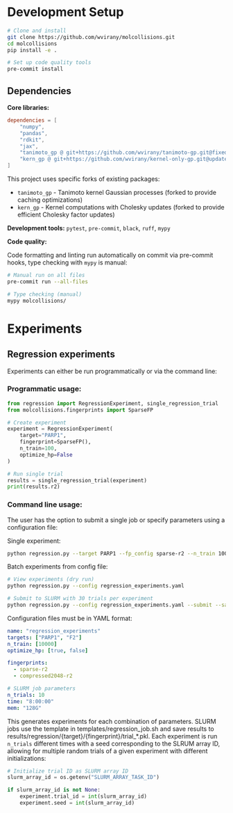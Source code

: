 # Development Setup

```bash
# Clone and install
git clone https://github.com/wvirany/molcollisions.git
cd molcollisions
pip install -e .

# Set up code quality tools
pre-commit install
```


## Dependencies

**Core libraries:**

```toml
dependencies = [
    "numpy",
    "pandas",
    "rdkit",
    "jax",
    "tanimoto_gp @ git+https://github.com/wvirany/tanimoto-gp.git@fixed-gp-stable",
    "kern_gp @ git+https://github.com/wvirany/kernel-only-gp.git@update-cholesky-stable",
]
```

This project uses specific forks of existing packages:

* `tanimoto_gp` - Tanimoto kernel Gaussian processes (forked to provide caching optimizations)
* `kern_gp` - Kernel computations with Cholesky updates (forked to provide efficient Cholesky factor updates)

**Development tools:** `pytest`, `pre-commit`, `black`, `ruff`, `mypy`

**Code quality:**

Code formatting and linting run automatically on commit via pre-commit hooks, type checking with `mypy` is manual:

```bash
# Manual run on all files
pre-commit run --all-files

# Type checking (manual)
mypy molcollisions/
```


# Experiments

## Regression experiments

Experiments can either be run programmatically or via the command line:

### Programmatic usage:

```py
from regression import RegressionExperiment, single_regression_trial
from molcollisions.fingerprints import SparseFP

# Create experiment
experiment = RegressionExperiment(
    target="PARP1",
    fingerprint=SparseFP(),
    n_train=100,
    optimize_hp=False
)

# Run single trial
results = single_regression_trial(experiment)
print(results.r2)
```

### Command line usage:

The user has the option to submit a single job or specify parameters using a configuration file:

Single experiment:

```bash
python regression.py --target PARP1 --fp_config sparse-r2 --n_train 100 --save_results
```

Batch experiments from config file:

```bash
# View experiments (dry run)
python regression.py --config regression_experiments.yaml

# Submit to SLURM with 30 trials per experiment
python regression.py --config regression_experiments.yaml --submit --save_results
```

Configuration files must be in YAML format:

```yaml
name: "regression_experiments"
targets: ["PARP1", "F2"]
n_train: [10000]
optimize_hp: [true, false]

fingerprints:
  - sparse-r2
  - compressed2048-r2

# SLURM job parameters
n_trials: 10
time: "8:00:00"
mem: "128G"
```

This generates experiments for each combination of parameters. SLURM jobs use the template in templates/regression_job.sh and save results to results/regression/{target}/{fingerprint}/trial_*.pkl. Each experiment is run `n_trials` different times with a seed corresponding to the SLRUM array ID, allowing for multiple random trials of a given experiment with different initializations:

```py
# Initialize trial ID as SLURM array ID
slurm_array_id = os.getenv("SLURM_ARRAY_TASK_ID")

if slurm_array_id is not None:
    experiment.trial_id = int(slurm_array_id)
    experiment.seed = int(slurm_array_id)
```
